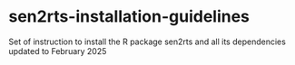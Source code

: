 # sen2rts-installation-guidelines
Set of instruction to install the R package sen2rts and all its dependencies updated to February 2025
